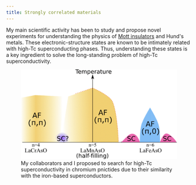 ```yaml
---
title: Strongly correlated materials
---
```


My main scientific activity has been to study and propose novel experiments for understanding the physics of 
<a href="https://en.wikipedia.org/wiki/Mott_insulator">Mott insulators</a> and Hund's metals. These 
electronic-structure states are known to be intimately related with high-Tc superconducting phases. 
Thus, understanding these states is a key ingredient to solve the long-standing problem of high-Tc superconductivity.

<figure>
    <div class="img-container">
        <img src="assets/images/chromiumdiagram.png" alt="FAIR data wheel">
        <figcaption>
            My collaborators and I proposed to search for high-Tc superconductivity in chromium pnictides due
            to their similarity with the iron-based superconductors.
        </figcaption>
    </div>
</figure>